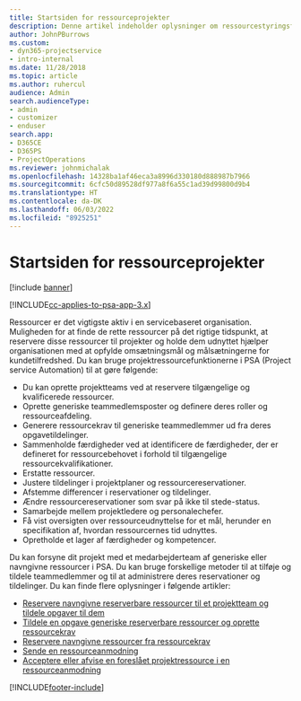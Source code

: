 ```yaml
---
title: Startsiden for ressourceprojekter
description: Denne artikel indeholder oplysninger om ressourcestyringsfunktionerne i Project Service Automation (PSA) til Dynamics 365.
author: JohnPBurrows
ms.custom:
- dyn365-projectservice
- intro-internal
ms.date: 11/28/2018
ms.topic: article
ms.author: ruhercul
audience: Admin
search.audienceType:
- admin
- customizer
- enduser
search.app:
- D365CE
- D365PS
- ProjectOperations
ms.reviewer: johnmichalak
ms.openlocfilehash: 14328ba1af46eca3a8996d330180d888987b7966
ms.sourcegitcommit: 6cfc50d89528df977a8f6a55c1ad39d99800d9b4
ms.translationtype: HT
ms.contentlocale: da-DK
ms.lasthandoff: 06/03/2022
ms.locfileid: "8925251"
---
```

# <a name="resourcing-projects-home-page"></a>Startsiden for ressourceprojekter

[!include [banner](../includes/psa-now-project-operations.md)]

[!INCLUDE[cc-applies-to-psa-app-3.x](../includes/cc-applies-to-psa-app-3x.md)]

Ressourcer er det vigtigste aktiv i en servicebaseret organisation. Muligheden for at finde de rette ressourcer på det rigtige tidspunkt, at reservere disse ressourcer til projekter og holde dem udnyttet hjælper organisationen med at opfylde omsætningsmål og målsætningerne for kundetilfredshed. Du kan bruge projektressourcefunktionerne i PSA (Project service Automation) til at gøre følgende:

- Du kan oprette projektteams ved at reservere tilgængelige og kvalificerede ressourcer.
- Oprette generiske teammedlemsposter og definere deres roller og ressourceafdeling.
- Generere ressourcekrav til generiske teammedlemmer ud fra deres opgavetildelinger.
- Sammenholde færdigheder ved at identificere de færdigheder, der er defineret for ressourcebehovet i forhold til tilgængelige ressourcekvalifikationer.
- Erstatte ressourcer.
- Justere tildelinger i projektplaner og ressourcereservationer.
- Afstemme differencer i reservationer og tildelinger.
- Ændre ressourcereservationer som svar på ikke til stede-status.
- Samarbejde mellem projektledere og personalechefer.
- Få vist oversigten over ressourceudnyttelse for et mål, herunder en specifikation af, hvordan ressourcernes tid udnyttes.
- Opretholde et lager af færdigheder og kompetencer.


Du kan forsyne dit projekt med et medarbejderteam af generiske eller navngivne ressourcer i PSA. Du kan bruge forskellige metoder til at tilføje og tildele teammedlemmer og til at administrere deres reservationer og tildelinger. Du kan finde flere oplysninger i følgende artikler:

- [Reservere navngivne reserverbare ressourcer til et projektteam og tildele opgaver til dem](assign-named-bookable-resource.md)
- [Tildele en opgave generiske reserverbare ressourcer og oprette ressourcekrav](assign-generic-bookable-resource.md)
- [Reservere navngivne ressourcer fra ressourcekrav](book-named-resource.md)
- [Sende en ressourceanmodning](submit-resource-request.md)
- [Acceptere eller afvise en foreslået projektressource i en ressourceanmodning](accept-reject-proposed-resource.md)


[!INCLUDE[footer-include](../includes/footer-banner.md)]
